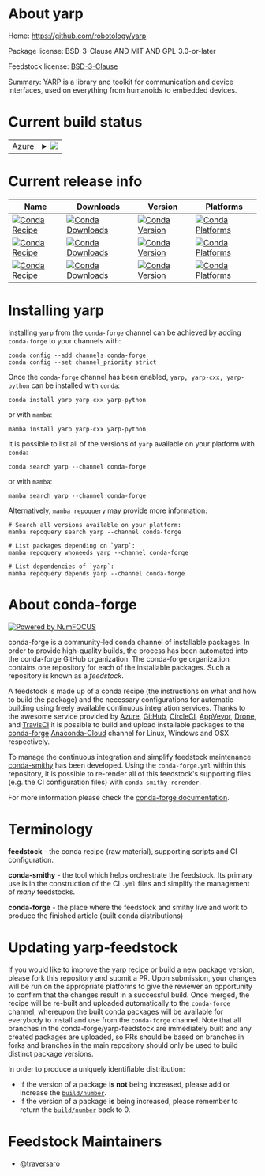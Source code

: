 About yarp
==========

Home: https://github.com/robotology/yarp

Package license: BSD-3-Clause AND MIT AND GPL-3.0-or-later

Feedstock license: [BSD-3-Clause](https://github.com/conda-forge/yarp-feedstock/blob/main/LICENSE.txt)

Summary: YARP is a library and toolkit for communication and device interfaces, used on everything from humanoids to embedded devices.

Current build status
====================


<table>
    
  <tr>
    <td>Azure</td>
    <td>
      <details>
        <summary>
          <a href="https://dev.azure.com/conda-forge/feedstock-builds/_build/latest?definitionId=16439&branchName=main">
            <img src="https://dev.azure.com/conda-forge/feedstock-builds/_apis/build/status/yarp-feedstock?branchName=main">
          </a>
        </summary>
        <table>
          <thead><tr><th>Variant</th><th>Status</th></tr></thead>
          <tbody><tr>
              <td>linux_64</td>
              <td>
                <a href="https://dev.azure.com/conda-forge/feedstock-builds/_build/latest?definitionId=16439&branchName=main">
                  <img src="https://dev.azure.com/conda-forge/feedstock-builds/_apis/build/status/yarp-feedstock?branchName=main&jobName=linux&configuration=linux%20linux_64_" alt="variant">
                </a>
              </td>
            </tr><tr>
              <td>linux_aarch64</td>
              <td>
                <a href="https://dev.azure.com/conda-forge/feedstock-builds/_build/latest?definitionId=16439&branchName=main">
                  <img src="https://dev.azure.com/conda-forge/feedstock-builds/_apis/build/status/yarp-feedstock?branchName=main&jobName=linux&configuration=linux%20linux_aarch64_" alt="variant">
                </a>
              </td>
            </tr><tr>
              <td>osx_64</td>
              <td>
                <a href="https://dev.azure.com/conda-forge/feedstock-builds/_build/latest?definitionId=16439&branchName=main">
                  <img src="https://dev.azure.com/conda-forge/feedstock-builds/_apis/build/status/yarp-feedstock?branchName=main&jobName=osx&configuration=osx%20osx_64_" alt="variant">
                </a>
              </td>
            </tr><tr>
              <td>win_64</td>
              <td>
                <a href="https://dev.azure.com/conda-forge/feedstock-builds/_build/latest?definitionId=16439&branchName=main">
                  <img src="https://dev.azure.com/conda-forge/feedstock-builds/_apis/build/status/yarp-feedstock?branchName=main&jobName=win&configuration=win%20win_64_" alt="variant">
                </a>
              </td>
            </tr>
          </tbody>
        </table>
      </details>
    </td>
  </tr>
</table>

Current release info
====================

| Name | Downloads | Version | Platforms |
| --- | --- | --- | --- |
| [![Conda Recipe](https://img.shields.io/badge/recipe-yarp-green.svg)](https://anaconda.org/conda-forge/yarp) | [![Conda Downloads](https://img.shields.io/conda/dn/conda-forge/yarp.svg)](https://anaconda.org/conda-forge/yarp) | [![Conda Version](https://img.shields.io/conda/vn/conda-forge/yarp.svg)](https://anaconda.org/conda-forge/yarp) | [![Conda Platforms](https://img.shields.io/conda/pn/conda-forge/yarp.svg)](https://anaconda.org/conda-forge/yarp) |
| [![Conda Recipe](https://img.shields.io/badge/recipe-yarp--cxx-green.svg)](https://anaconda.org/conda-forge/yarp-cxx) | [![Conda Downloads](https://img.shields.io/conda/dn/conda-forge/yarp-cxx.svg)](https://anaconda.org/conda-forge/yarp-cxx) | [![Conda Version](https://img.shields.io/conda/vn/conda-forge/yarp-cxx.svg)](https://anaconda.org/conda-forge/yarp-cxx) | [![Conda Platforms](https://img.shields.io/conda/pn/conda-forge/yarp-cxx.svg)](https://anaconda.org/conda-forge/yarp-cxx) |
| [![Conda Recipe](https://img.shields.io/badge/recipe-yarp--python-green.svg)](https://anaconda.org/conda-forge/yarp-python) | [![Conda Downloads](https://img.shields.io/conda/dn/conda-forge/yarp-python.svg)](https://anaconda.org/conda-forge/yarp-python) | [![Conda Version](https://img.shields.io/conda/vn/conda-forge/yarp-python.svg)](https://anaconda.org/conda-forge/yarp-python) | [![Conda Platforms](https://img.shields.io/conda/pn/conda-forge/yarp-python.svg)](https://anaconda.org/conda-forge/yarp-python) |

Installing yarp
===============

Installing `yarp` from the `conda-forge` channel can be achieved by adding `conda-forge` to your channels with:

```
conda config --add channels conda-forge
conda config --set channel_priority strict
```

Once the `conda-forge` channel has been enabled, `yarp, yarp-cxx, yarp-python` can be installed with `conda`:

```
conda install yarp yarp-cxx yarp-python
```

or with `mamba`:

```
mamba install yarp yarp-cxx yarp-python
```

It is possible to list all of the versions of `yarp` available on your platform with `conda`:

```
conda search yarp --channel conda-forge
```

or with `mamba`:

```
mamba search yarp --channel conda-forge
```

Alternatively, `mamba repoquery` may provide more information:

```
# Search all versions available on your platform:
mamba repoquery search yarp --channel conda-forge

# List packages depending on `yarp`:
mamba repoquery whoneeds yarp --channel conda-forge

# List dependencies of `yarp`:
mamba repoquery depends yarp --channel conda-forge
```


About conda-forge
=================

[![Powered by
NumFOCUS](https://img.shields.io/badge/powered%20by-NumFOCUS-orange.svg?style=flat&colorA=E1523D&colorB=007D8A)](https://numfocus.org)

conda-forge is a community-led conda channel of installable packages.
In order to provide high-quality builds, the process has been automated into the
conda-forge GitHub organization. The conda-forge organization contains one repository
for each of the installable packages. Such a repository is known as a *feedstock*.

A feedstock is made up of a conda recipe (the instructions on what and how to build
the package) and the necessary configurations for automatic building using freely
available continuous integration services. Thanks to the awesome service provided by
[Azure](https://azure.microsoft.com/en-us/services/devops/), [GitHub](https://github.com/),
[CircleCI](https://circleci.com/), [AppVeyor](https://www.appveyor.com/),
[Drone](https://cloud.drone.io/welcome), and [TravisCI](https://travis-ci.com/)
it is possible to build and upload installable packages to the
[conda-forge](https://anaconda.org/conda-forge) [Anaconda-Cloud](https://anaconda.org/)
channel for Linux, Windows and OSX respectively.

To manage the continuous integration and simplify feedstock maintenance
[conda-smithy](https://github.com/conda-forge/conda-smithy) has been developed.
Using the ``conda-forge.yml`` within this repository, it is possible to re-render all of
this feedstock's supporting files (e.g. the CI configuration files) with ``conda smithy rerender``.

For more information please check the [conda-forge documentation](https://conda-forge.org/docs/).

Terminology
===========

**feedstock** - the conda recipe (raw material), supporting scripts and CI configuration.

**conda-smithy** - the tool which helps orchestrate the feedstock.
                   Its primary use is in the construction of the CI ``.yml`` files
                   and simplify the management of *many* feedstocks.

**conda-forge** - the place where the feedstock and smithy live and work to
                  produce the finished article (built conda distributions)


Updating yarp-feedstock
=======================

If you would like to improve the yarp recipe or build a new
package version, please fork this repository and submit a PR. Upon submission,
your changes will be run on the appropriate platforms to give the reviewer an
opportunity to confirm that the changes result in a successful build. Once
merged, the recipe will be re-built and uploaded automatically to the
`conda-forge` channel, whereupon the built conda packages will be available for
everybody to install and use from the `conda-forge` channel.
Note that all branches in the conda-forge/yarp-feedstock are
immediately built and any created packages are uploaded, so PRs should be based
on branches in forks and branches in the main repository should only be used to
build distinct package versions.

In order to produce a uniquely identifiable distribution:
 * If the version of a package **is not** being increased, please add or increase
   the [``build/number``](https://docs.conda.io/projects/conda-build/en/latest/resources/define-metadata.html#build-number-and-string).
 * If the version of a package **is** being increased, please remember to return
   the [``build/number``](https://docs.conda.io/projects/conda-build/en/latest/resources/define-metadata.html#build-number-and-string)
   back to 0.

Feedstock Maintainers
=====================

* [@traversaro](https://github.com/traversaro/)

